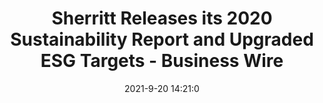 ---
"title": "Sherritt Releases its 2020 Sustainability Report and Upgraded ESG Targets - Business Wire"
"date": "2021-9-20 14:21:0"
"feed_name": "GOOGLENEWSMINING"
"feed_website": "https://news.google.com/search?q=mining%2Bincident&hl=en-US&gl=US&ceid=US:en"
"feed_rss": "https://news.google.com/rss/search?q=mining%2Bincident&hl=en-US&gl=US&ceid=US:en"
"link": "https://www.businesswire.com/news/home/20210920005621/en/Sherritt-Releases-its-2020-Sustainability-Report-and-Upgraded-ESG-Targets"
"file": "_posts/2021-1-1-919cc9f1180b36fda18abd88e788dc27a378b895.md"
"accident": "0"
"drilling": "0"
"dead": "0"
"injured": "0"
---